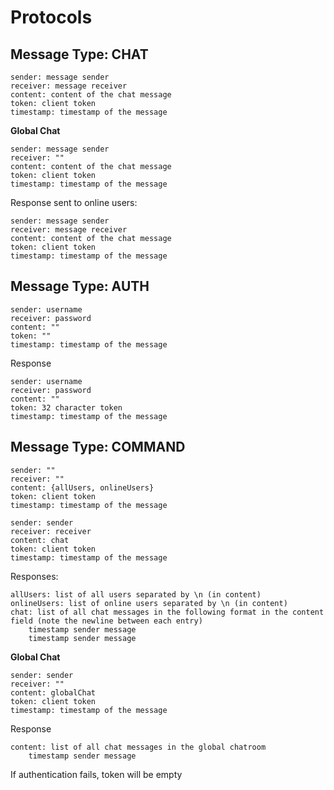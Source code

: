 # Protocols
## Message Type: CHAT
```
sender: message sender
receiver: message receiver
content: content of the chat message
token: client token
timestamp: timestamp of the message
```
**Global Chat**
```
sender: message sender
receiver: ""
content: content of the chat message
token: client token
timestamp: timestamp of the message
```
Response sent to online users:
```
sender: message sender
receiver: message receiver
content: content of the chat message
token: client token
timestamp: timestamp of the message
```

## Message Type: AUTH
```
sender: username
receiver: password 
content: ""
token: ""
timestamp: timestamp of the message
```
Response
```
sender: username
receiver: password 
content: ""
token: 32 character token
timestamp: timestamp of the message
```

## Message Type: COMMAND
```
sender: ""
receiver: ""
content: {allUsers, onlineUsers}
token: client token
timestamp: timestamp of the message
```
```
sender: sender
receiver: receiver
content: chat
token: client token
timestamp: timestamp of the message
```
Responses:
```
allUsers: list of all users separated by \n (in content)
onlineUsers: list of online users separated by \n (in content)
chat: list of all chat messages in the following format in the content field (note the newline between each entry)
    timestamp sender message
    timestamp sender message
```
**Global Chat**
```
sender: sender
receiver: ""
content: globalChat
token: client token
timestamp: timestamp of the message
```
Response
```
content: list of all chat messages in the global chatroom
    timestamp sender message
```

If authentication fails, token will be empty
